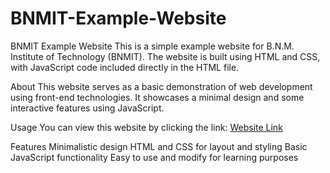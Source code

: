 # BNMIT-Example-Website

BNMIT Example Website
This is a simple example website for B.N.M. Institute of Technology (BNMIT). The website is built using HTML and CSS, with JavaScript code included directly in the HTML file.

About
This website serves as a basic demonstration of web development using front-end technologies. It showcases a minimal design and some interactive features using JavaScript.

Usage
You can view this website by clicking the link:
[Website Link](https://rahulbomnalli7.github.io/BNMIT-Example-Website/)

Features
Minimalistic design
HTML and CSS for layout and styling
Basic JavaScript functionality
Easy to use and modify for learning purposes



